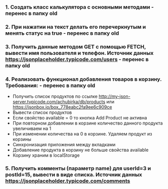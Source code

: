 ### 1. Создать класс калькулятора с основными методами - перенес в папку old

### 2. При нажатии на текст делать его перечеркнутым и менять статус на true - перенес в папку old

### 3. Получить данные методом GET с помощью FETCH, вывести имя пользователя и телефон. Источник данных https://jsonplaceholder.typicode.com/users - перенес в папку old

### 4. Реализовать функционал добавления товаров в корзину. Требования:  - перенес в папку old
- Получить список продуктов по ссылке http://my-json-server.typicode.com/achubirka/db/products или https://jsonbox.io/box_778eabc2fa9ee6c909ce
- Вывести список продуктов
- Если свойство available = 0 то кнопка Add Product не активна
- При повторном добавлении в корзине количество данного продукта увеличиваем на 1
- При изменении количества на 0 в корзине. Удаляем продукт из корзины
- Синхронизация приложения между вкладками
- Добавление продукта в корзину не больше свойства available
- Корзину храним в localStorage

### 5. Получить комменты (параметр name) для userId=3 и postId=15, вывести в виде списка. Источник данных https://jsonplaceholder.typicode.com/comments
